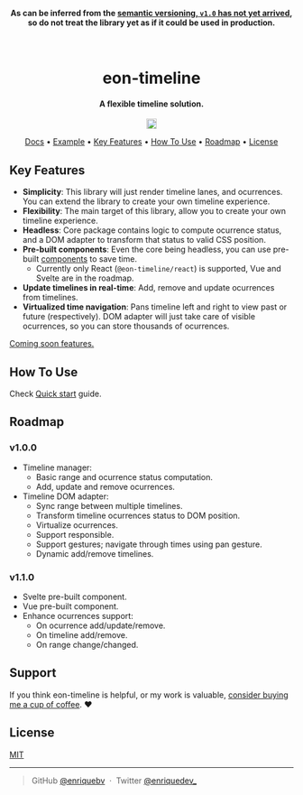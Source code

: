 <p align="center">
  <b>As can be inferred from the <a target="_blank" href="https://semver.org/#how-should-i-deal-with-revisions-in-the-0yz-initial-development-phase">semantic versioning, <code>v1.0</code> has not yet arrived</a>, so do not treat the library yet as if it could be used in production.</b>
</p>

<h1 align="center">
  <br>
  eon-timeline
  <br>
</h1>

<h4 align="center">A flexible timeline solution.</h4>

<p align="center">
  <a href="https://badge.fury.io/js/@eon-timeline%2Fcore"><img src="https://badge.fury.io/js/@eon-timeline%2Fcore.svg" alt="npm version" height="18"></a>
</p>

<p align="center">
  <a href="https://enriquebv.github.io/eon-timeline/docs">Docs</a> •
  <a href="https://enriquebv.github.io/eon-timeline/">Example</a> •
  <a href="#key-features">Key Features</a> •
  <a href="#how-to-use">How To Use</a> •
  <a href="#roadmap">Roadmap</a> •
  <a href="#license">License</a>
</p>

## Key Features

- **Simplicity**: This library will just render timeline lanes, and ocurrences. You can extend the library to create your own timeline experience.
- **Flexibility**: The main target of this library, allow you to create your own timeline experience.
- **Headless**: Core package contains logic to compute ocurrence status, and a DOM adapter to transform that status to valid CSS position.
- **Pre-built components**: Even the core being headless, you can use pre-built [components](./components/) to save time.
  - Currently only React (`@eon-timeline/react`) is supported, Vue and Svelte are in the roadmap.
- **Update timelines in real-time**: Add, remove and update ocurrences from timelines.
- **Virtualized time navigation**: Pans timeline left and right to view past or future (respectively). DOM adapter will just take care of visible ocurrences, so you can store thousands of ocurrences.

[Coming soon features.](#v110)

## How To Use

Check [Quick start](https://enriquebv.github.io/eon-timeline/docs/#/quickstart?id=quick-start) guide.

## Roadmap

### v1.0.0

- Timeline manager:
  - Basic range and ocurrence status computation.
  - Add, update and remove ocurrences.
- Timeline DOM adapter:
  - Sync range between multiple timelines.
  - Transform timeline ocurrences status to DOM position.
  - Virtualize ocurrences.
  - Support responsible.
  - Support gestures; navigate through times using pan gesture.
  - Dynamic add/remove timelines.

### v1.1.0

- Svelte pre-built component.
- Vue pre-built component.
- Enhance ocurrences support:
  - On ocurrence add/update/remove.
  - On timeline add/remove.
  - On range change/changed.

## Support

If you think eon-timeline is helpful, or my work is valuable, [consider buying me a cup of coffee](https://www.buymeacoffee.com/enriquebv). :heart:

## License

[MIT](./LICENSE)

---

> GitHub [@enriquebv](https://github.com/enriquebv) &nbsp;&middot;&nbsp;
> Twitter [@enriquedev\_](https://twitter.com/enriquedev_)
